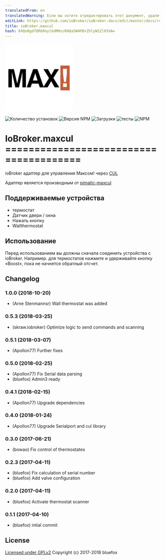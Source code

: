 ```yaml
---
translatedFrom: en
translatedWarning: Если вы хотите отредактировать этот документ, удалите поле «translationFrom», в противном случае этот документ будет снова автоматически переведен
editLink: https://github.com/ioBroker/ioBroker.docs/edit/master/docs/ru/adapterref/iobroker.maxcul/README.md
title: ioBroker.maxcul
hash: 6XQo0gd7QRkRoylGdMHscKHQa5W4FB+ZhlyW12l65XA=
---
```

![логотип](../../../en/adapterref/iobroker.maxcul/admin/maxcul.png)

![Количество установок](http://iobroker.live/badges/maxcul-stable.svg)
![Версия NPM](http://img.shields.io/npm/v/iobroker.maxcul.svg)
![Загрузки](https://img.shields.io/npm/dm/iobroker.maxcul.svg)
![тесты](https://travis-ci.org/ioBroker/ioBroker.maxcul.svg?branch=master)
![NPM](https://nodei.co/npm/iobroker.maxcul.png?downloads=true)

# IoBroker.maxcul =======================================
ioBroker адаптер для управления Максом! через [CUL](http://busware.de/tiki-index.php?page=CUL)

Адаптер является производным от [pimatic-maxcul](https://github.com/fbeek/pimatic-maxcul)

## Поддерживаемые устройства
- термостат
- Датчик двери / окна
- Нажать кнопку
- Wallthermostat

## Использование
Перед использованием вы должны сначала соединить устройства с ioBroker.
Например. для термостатов нажмите и удерживайте кнопку «Boost», пока не начнется обратный отсчет.

## Changelog
### 1.0.0 (2018-10-20)
* (Arne Stenmannsr) Wall thermostat was added

### 0.5.3 (2018-03-25)
* (skraw.iobroker) Optimize logic to send commands and scanning

### 0.5.1 (2018-03-07)
* (Apollon77) Further fixes

### 0.5.0 (2018-02-25)
* (Apollon77) Fix Serial data parsing
* (bluefox) Admin3 ready

### 0.4.1 (2018-02-15)
* (Apollon77) Upgrade dependencies

### 0.4.0 (2018-01-24)
* (Apollon77) Upgrade Serialport and cul library

### 0.3.0 (2017-06-21)
* (bowao) Fix control of thermostates

### 0.2.3 (2017-04-11)
* (bluefox) Fix calculation of serial number
* (bluefox) Add valve configuration

### 0.2.0 (2017-04-11)
* (bluefox) Activate thermostat scanner

### 0.1.1 (2017-04-10)
* (bluefox) intial commit

## License

[Licensed under GPLv2](LICENSE) Copyright (c) 2017-2018 bluefox